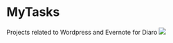# MyTasks
Projects related to Wordpress and Evernote for Diaro
[![](https://jitpack.io/v/jhy/jsoup.svg)](https://jitpack.io/#jhy/jsoup)
